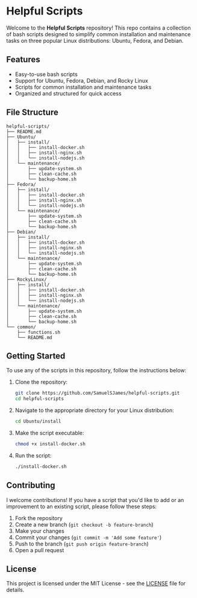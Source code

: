 # Helpful Scripts

Welcome to the **Helpful Scripts** repository! This repo contains a collection of bash scripts designed to simplify common installation and maintenance tasks on three popular Linux distributions: Ubuntu, Fedora, and Debian.

## Features

- Easy-to-use bash scripts
- Support for Ubuntu, Fedora, Debian, and Rocky Linux
- Scripts for common installation and maintenance tasks
- Organized and structured for quick access

## File Structure

```
helpful-scripts/
├── README.md
├── Ubuntu/
│   ├── install/
│   │   ├── install-docker.sh
│   │   ├── install-nginx.sh
│   │   └── install-nodejs.sh
│   └── maintenance/
│       ├── update-system.sh
│       ├── clean-cache.sh
│       └── backup-home.sh
├── Fedora/
│   ├── install/
│   │   ├── install-docker.sh
│   │   ├── install-nginx.sh
│   │   └── install-nodejs.sh
│   └── maintenance/
│       ├── update-system.sh
│       ├── clean-cache.sh
│       └── backup-home.sh
├── Debian/
│   ├── install/
│   │   ├── install-docker.sh
│   │   ├── install-nginx.sh
│   │   └── install-nodejs.sh
│   └── maintenance/
│       ├── update-system.sh
│       ├── clean-cache.sh
│       └── backup-home.sh
├── RockyLinux/
│   ├── install/
│   │   ├── install-docker.sh
│   │   ├── install-nginx.sh
│   │   └── install-nodejs.sh
│   └── maintenance/
│       ├── update-system.sh
│       ├── clean-cache.sh
│       └── backup-home.sh
└── common/
    ├── functions.sh
    └── README.md
```

## Getting Started

To use any of the scripts in this repository, follow the instructions below:

1. Clone the repository:
    ```bash
    git clone https://github.com/SamuelSJames/helpful-scripts.git
    cd helpful-scripts
    ```

2. Navigate to the appropriate directory for your Linux distribution:
    ```bash
    cd Ubuntu/install
    ```

3. Make the script executable:
    ```bash
    chmod +x install-docker.sh
    ```

4. Run the script:
    ```bash
    ./install-docker.sh
    ```

## Contributing

I welcome contributions! If you have a script that you'd like to add or an improvement to an existing script, please follow these steps:

1. Fork the repository
2. Create a new branch (`git checkout -b feature-branch`)
3. Make your changes
4. Commit your changes (`git commit -m 'Add some feature'`)
5. Push to the branch (`git push origin feature-branch`)
6. Open a pull request

## License

This project is licensed under the MIT License - see the [LICENSE](LICENSE) file for details.
